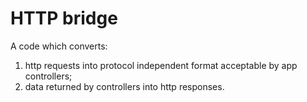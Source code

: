 # HTTP bridge

A code which converts:

1) http requests into protocol independent format acceptable by app controllers;
2) data returned by controllers into http responses.
